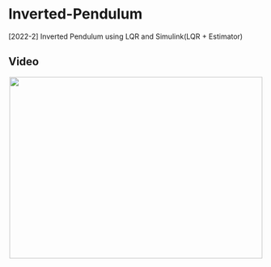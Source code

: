 # Inverted-Pendulum
[2022-2] Inverted Pendulum using LQR and Simulink(LQR + Estimator)  
## Video
<div align="center">
  <a href="https://youtu.be/k0wihVuVeV4" target="_blank"><img src="https://i9.ytimg.com/vi_webp/k0wihVuVeV4/mq2.webp?sqp=CMDf06IG-oaymwEmCMACELQB8quKqQMa8AEB-AH-CIAC0AWKAgwIABABGGUgXihYMA8=&rs=AOn4CLCSSmwq4eaJcQzZZkEBSe0zOhO6eQ" width="500" height="360" broder="4" /></a>
</div>
